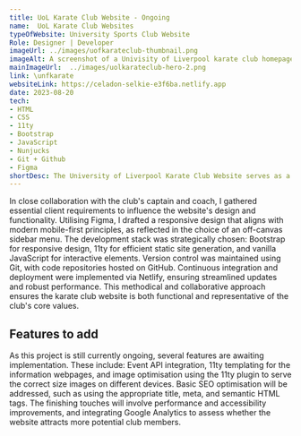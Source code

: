 ```yaml
---
title: UoL Karate Club Website - Ongoing
name:  UoL Karate Club Websites
typeOfWebsite: University Sports Club Website
Role: Designer | Developer
imageUrl: ../images/uofkarateclub-thumbnail.png
imageAlt: A screenshot of a Univisity of Liverpool karate club homepage
mainImageUrl:  ../images/uolkarateclub-hero-2.png
link: \unfkarate
websiteLink: https://celadon-selkie-e3f6ba.netlify.app
date: 2023-08-20
tech:
- HTML
- CSS
- 11ty
- Bootstrap
- JavaScript
- Nunjucks
- Git + Github
- Figma
shortDesc: The University of Liverpool Karate Club Website serves as a central hub for both new and existing members, providing essential session and event information while also enhance the club's visibility to potential new members and sponsors. 
---
```


In close collaboration with the club's captain and coach, I gathered essential client requirements to influence the website's design and functionality. Utilising Figma, I drafted a responsive design that aligns with modern mobile-first principles, as reflected in the choice of an off-canvas sidebar menu. The development stack was strategically chosen: Bootstrap for responsive design, 11ty for efficient static site generation, and vanilla JavaScript for interactive elements. Version control was maintained using Git, with code repositories hosted on GitHub. Continuous integration and deployment were implemented via Netlify, ensuring streamlined updates and robust performance. This methodical and collaborative approach ensures the karate club website is both functional and representative of the club's core values.

## Features to add

As this project is still currently ongoing, several features are awaiting implementation. These include: Event API integration, 11ty templating for the information webpages, and image optimisation using the 11ty plugin to serve the correct size images on different devices. Basic SEO optimisation will be addressed, such as using the appropriate title, meta, and semantic HTML tags. The finishing touches will involve performance and accessibility improvements, and integrating Google Analytics to assess whether the website attracts more potential club members.